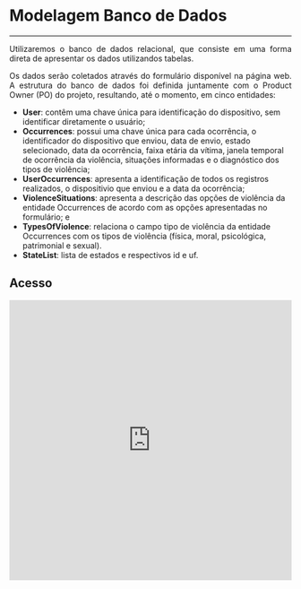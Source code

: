 # **Modelagem Banco de Dados**
<hr style="border: 0; height: 1px; background-color: #000000;">
<p align="justify">Utilizaremos o banco de dados relacional, que consiste em uma forma direta de apresentar os dados utilizandos tabelas. </p>

<p align="justify">Os dados serão coletados através do formulário disponível na página web. A estrutura do banco de dados foi definida juntamente com o Product Owner (PO) do projeto, resultando, até o momento, em cinco entidades: </p>

* **User**: contêm uma chave única para identificação do dispositivo, sem identificar diretamente o usuário; 
* **Occurrences**: possui uma chave única para cada ocorrência, o identificador do dispositivo que enviou, data de envio, estado selecionado, data da ocorrência, faixa etária da vítima, janela temporal de ocorrência da violência, situações informadas e o diagnóstico dos tipos de violência; 
* **UserOccurrences**: apresenta a identificação de todos os registros realizados, o dispositivio que enviou e a data da ocorrência; 
* **ViolenceSituations**: apresenta a descrição das opções de violência da entidade Occurrences de acordo com as opções apresentadas no formulário; e
* **TypesOfViolence**: relaciona o campo tipo de violência da entidade Occurrences com os tipos de violência (física, moral, psicológica, patrimonial e sexual).
* **StateList**: lista de estados e respectivos id e uf.


## **Acesso**

<iframe width="100%" height="500px" allowtransparency="true" allowfullscreen="true" scrolling="no" title="Embedded DB Designer IFrame" frameborder="0" src='https://erd.dbdesigner.net/designer/schema/1711024646-mapa-da-violencia?embed=true'></iframe>
